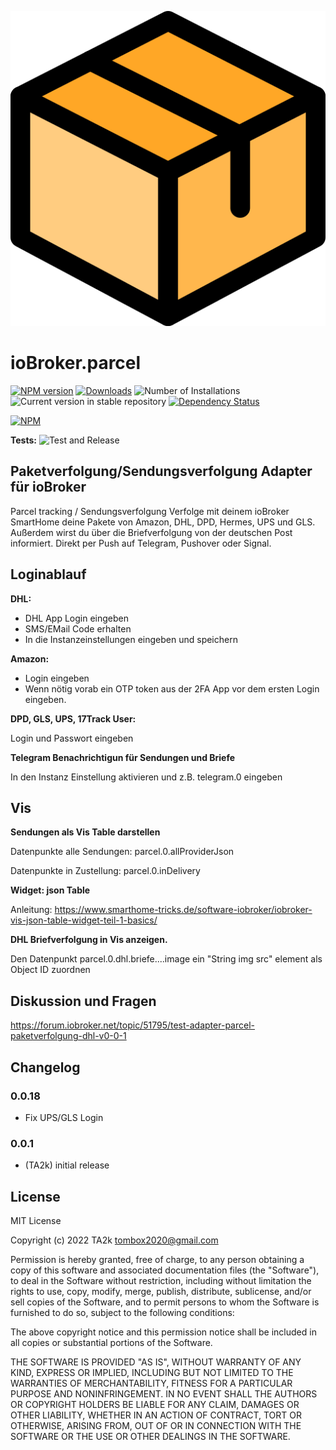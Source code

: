 ![Logo](admin/parcel.png)

# ioBroker.parcel

[![NPM version](https://img.shields.io/npm/v/iobroker.parcel.svg)](https://www.npmjs.com/package/iobroker.parcel)
[![Downloads](https://img.shields.io/npm/dm/iobroker.parcel.svg)](https://www.npmjs.com/package/iobroker.parcel)
![Number of Installations](https://iobroker.live/badges/parcel-installed.svg)
![Current version in stable repository](https://iobroker.live/badges/parcel-stable.svg)
[![Dependency Status](https://img.shields.io/david/TA2k/iobroker.parcel.svg)](https://david-dm.org/TA2k/iobroker.parcel)

[![NPM](https://nodei.co/npm/iobroker.parcel.png?downloads=true)](https://nodei.co/npm/iobroker.parcel/)

**Tests:** ![Test and Release](https://github.com/TA2k/ioBroker.parcel/workflows/Test%20and%20Release/badge.svg)

## Paketverfolgung/Sendungsverfolgung Adapter für ioBroker

Parcel tracking / Sendungsverfolgung 
Verfolge mit deinem ioBroker SmartHome deine Pakete von Amazon, DHL, DPD, Hermes, UPS und GLS. Außerdem wirst du über die Briefverfolgung von der deutschen Post informiert. Direkt per Push auf Telegram, Pushover oder Signal.

## Loginablauf

**DHL:**
* DHL App Login eingeben
* SMS/EMail Code erhalten
* In die Instanzeinstellungen eingeben und speichern

**Amazon:**
* Login eingeben
* Wenn nötig vorab ein OTP token aus der 2FA App vor dem ersten Login eingeben.

**DPD, GLS, UPS, 17Track User:**

Login und Passwort eingeben

**Telegram Benachrichtigun für Sendungen und Briefe**

In den Instanz Einstellung aktivieren und z.B. telegram.0 eingeben

## Vis ##

**Sendungen als Vis Table darstellen**

Datenpunkte alle Sendungen:
parcel.0.allProviderJson

Datenpunkte in Zustellung:
parcel.0.inDelivery

**Widget: json Table**

Anleitung:
https://www.smarthome-tricks.de/software-iobroker/iobroker-vis-json-table-widget-teil-1-basics/


**DHL Briefverfolgung in Vis anzeigen.**

Den Datenpunkt parcel.0.dhl.briefe....image ein "String img src" element als Object ID zuordnen

## Diskussion und Fragen

<https://forum.iobroker.net/topic/51795/test-adapter-parcel-paketverfolgung-dhl-v0-0-1>

## Changelog

### 0.0.18

* Fix UPS/GLS Login
  
### 0.0.1

* (TA2k) initial release

## License

MIT License

Copyright (c) 2022 TA2k <tombox2020@gmail.com>

Permission is hereby granted, free of charge, to any person obtaining a copy
of this software and associated documentation files (the "Software"), to deal
in the Software without restriction, including without limitation the rights
to use, copy, modify, merge, publish, distribute, sublicense, and/or sell
copies of the Software, and to permit persons to whom the Software is
furnished to do so, subject to the following conditions:

The above copyright notice and this permission notice shall be included in all
copies or substantial portions of the Software.

THE SOFTWARE IS PROVIDED "AS IS", WITHOUT WARRANTY OF ANY KIND, EXPRESS OR
IMPLIED, INCLUDING BUT NOT LIMITED TO THE WARRANTIES OF MERCHANTABILITY,
FITNESS FOR A PARTICULAR PURPOSE AND NONINFRINGEMENT. IN NO EVENT SHALL THE
AUTHORS OR COPYRIGHT HOLDERS BE LIABLE FOR ANY CLAIM, DAMAGES OR OTHER
LIABILITY, WHETHER IN AN ACTION OF CONTRACT, TORT OR OTHERWISE, ARISING FROM,
OUT OF OR IN CONNECTION WITH THE SOFTWARE OR THE USE OR OTHER DEALINGS IN THE
SOFTWARE.
